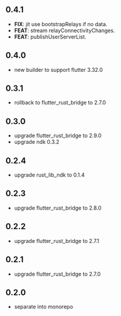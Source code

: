 ## 0.4.1

 - **FIX**: jit use bootstrapRelays if no data.
 - **FEAT**: stream relayConnectivityChanges.
 - **FEAT**: publishUserServerList.

## 0.4.0

 - new builder to support flutter 3.32.0

## 0.3.1
- rollback to flutter_rust_bridge to 2.7.0

## 0.3.0
- upgrade flutter_rust_bridge to 2.9.0
- upgrade ndk 0.3.2

## 0.2.4
- upgrade rust_lib_ndk to 0.1.4

## 0.2.3
- upgrade flutter_rust_bridge to 2.8.0

## 0.2.2
- upgrade flutter_rust_bridge to 2.7.1

## 0.2.1
- upgrade flutter_rust_bridge to 2.7.0

## 0.2.0
 - separate into monorepo
